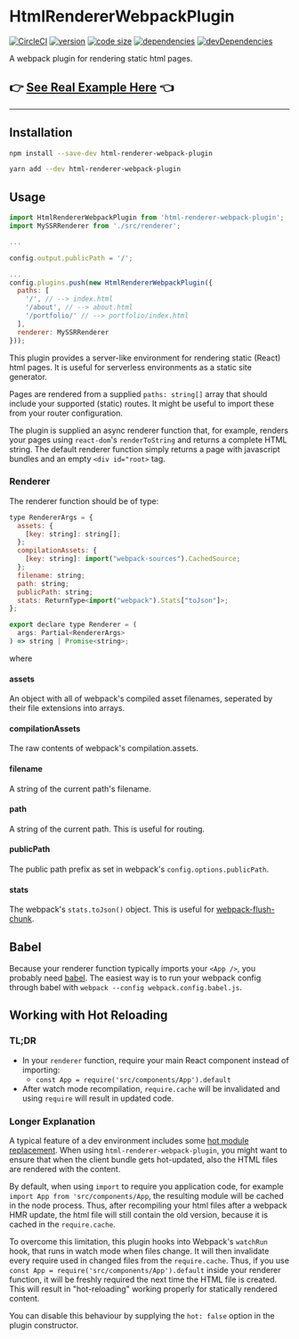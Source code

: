 # HtmlRendererWebpackPlugin

[![CircleCI](https://circleci.com/gh/iiroj/html-renderer-webpack-plugin.svg?style=shield)](https://circleci.com/gh/iiroj/html-renderer-webpack-plugin)
[![version](https://img.shields.io/npm/v/html-renderer-webpack-plugin.svg)](https://www.npmjs.com/package/html-renderer-webpack-plugin)
[![code size](https://img.shields.io/github/languages/code-size/iiroj/html-renderer-webpack-plugin.svg)](https://github.com/iiroj/html-renderer-webpack-plugin)
[![dependencies](https://img.shields.io/david/iiroj/html-renderer-webpack-plugin.svg)](https://github.com/iiroj/html-renderer-webpack-plugin/blob/master/package.json)
[![devDependencies](https://img.shields.io/david/dev/iiroj/html-renderer-webpack-plugin.svg)](https://github.com/iiroj/html-renderer-webpack-plugin/blob/master/package.json)

A webpack plugin for rendering static html pages.

## 👉 [See Real Example Here](https://github.com/iiroj/iiro.fi/blob/master/src/renderer.js) 👈

----

## Installation

```bash
npm install --save-dev html-renderer-webpack-plugin
```

```bash
yarn add --dev html-renderer-webpack-plugin
```

## Usage

```javascript
import HtmlRendererWebpackPlugin from 'html-renderer-webpack-plugin';
import MySSRRenderer from './src/renderer';

...

config.output.publicPath = '/';

...
config.plugins.push(new HtmlRendererWebpackPlugin({
  paths: [
    '/', // --> index.html
    '/about', // --> about.html
    '/portfolio/' // --> portfolio/index.html
  ],
  renderer: MySSRRenderer
}));
```

This plugin provides a server-like environment for rendering static (React) html pages. It is useful for serverless environments as a static site generator.

Pages are rendered from a supplied `paths: string[]` array that should include your supported (static) routes. It might be useful to import these from your router configuration.

The plugin is supplied an async renderer function that, for example, renders your pages using `react-dom`'s `renderToString` and returns a complete HTML string. The default renderer function simply returns a page with javascript bundles and an empty `<div id="root>` tag.

### Renderer

The renderer function should be of type:

```javascript
type RendererArgs = {
  assets: {
    [key: string]: string[];
  };
  compilationAssets: {
    [key: string]: import("webpack-sources").CachedSource;
  };
  filename: string;
  path: string;
  publicPath: string;
  stats: ReturnType<import("webpack").Stats["toJson"]>;
};

export declare type Renderer = (
  args: Partial<RendererArgs>
) => string | Promise<string>;
```

where

#### assets

An object with all of webpack's compiled asset filenames, seperated by their file extensions into arrays.

#### compilationAssets

The raw contents of webpack's compilation.assets.

#### filename

A string of the current path's filename.

#### path

A string of the current path. This is useful for routing.

#### publicPath

The public path prefix as set in webpack's `config.options.publicPath`.

#### stats

The webpack's `stats.toJson()` object. This is useful for [webpack-flush-chunk](https://github.com/faceyspacey/webpack-flush-chunks).

## Babel

Because your renderer function typically imports your `<App />`, you probably need [babel](https://babeljs.io/). The easiest way is to run your webpack config through babel with `webpack --config webpack.config.babel.js`.

## Working with Hot Reloading

### TL;DR

* In your `renderer` function, require your main React component instead of importing:
  - `const App = require('src/components/App').default`
* After watch mode recompilation, `require.cache` will be invalidated and using `require` will result in updated code.

### Longer Explanation

A typical feature of a dev environment includes some [hot module replacement](https://webpack.js.org/concepts/hot-module-replacement/). When using `html-renderer-webpack-plugin`, you might want to ensure that when the client bundle gets hot-updated, also the HTML files are rendered with the content.

By default, when using `import` to require you application code, for example `import App from 'src/components/App`, the resulting module will be cached in the node process. Thus, after recompiling your html files after a webpack HMR update, the html file will still contain the old version, because it is cached in the `require.cache`.

To overcome this limitation, this plugin hooks into Webpack's `watchRun` hook, that runs in watch mode when files change. It will then invalidate every require used in changed files from the `require.cache`. Thus, if you use `const App = require('src/components/App').default` inside your renderer function, it will be freshly required the next time the HTML file is created. This will result in "hot-reloading" working properly for statically rendered content.

You can disable this behaviour by supplying the `hot: false` option in the plugin constructor.
